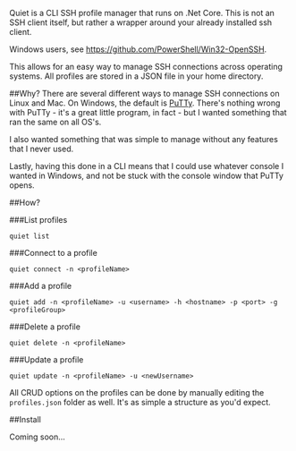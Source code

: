 Quiet is a CLI SSH profile manager that runs on .Net Core.
This is not an SSH client itself, but rather a wrapper around your already installed ssh client.

Windows users, see https://github.com/PowerShell/Win32-OpenSSH.

This allows for an easy way to manage SSH connections across operating systems. All profiles are stored in a JSON file in your home directory.

##Why?
There are several different ways to manage SSH connections on Linux and Mac.
On Windows, the default is [PuTTy](www.putty.org). There's nothing wrong with PuTTy - it's a great little program, in fact - but I wanted something that ran the same on all OS's.

I also wanted something that was simple to manage without any features that I never used.

Lastly, having this done in a CLI means that I could use whatever console I wanted in Windows, and not be stuck with the console window that PuTTy opens.

##How?

###List profiles
```
quiet list
```

###Connect to a profile
```
quiet connect -n <profileName>
```

###Add a profile
```
quiet add -n <profileName> -u <username> -h <hostname> -p <port> -g <profileGroup>
```

###Delete a profile
```
quiet delete -n <profileName>
```

###Update a profile
```
quiet update -n <profileName> -u <newUsername>
```

All CRUD options on the profiles can be done by manually editing the `profiles.json` folder as well. It's as simple a structure as you'd expect.


##Install

Coming soon...
